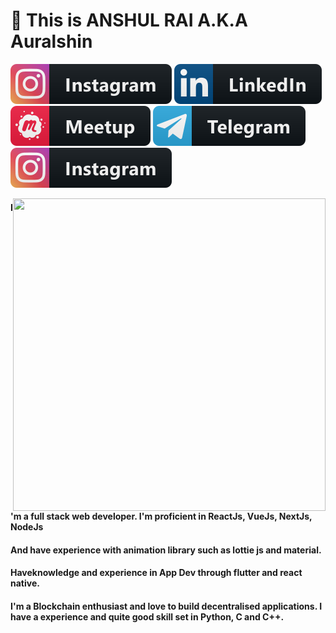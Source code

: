 # 👋 This is ANSHUL RAI  A.K.A Auralshin 

<a href="https://instagram.com/a.u.r.a.l.s.h.i.n"><img src="./assets/instagram.svg" ></a>
<a href="https://www.linkedin.com/in/auralshin/"><img src="./assets/linkedin.svg" ></a>
<a href="https://www.meetup.com/members/292675928/"><img src="./assets/meetup.svg" ></a>
<a href="https://t.me/Auralshin"><img src="./assets/telegram.svg" ></a>
[<img src="./assets/instagram.svg" >](https://instagram.com/a.u.r.a.l.s.h.i.n)



<div class="hello">
  <div class="inner" ><img src="assets\animation_500_kckasloz.gif" align="right" height="500" width="500" padding-top:"20"></div>
</div>

#### I'm a full stack web developer. I'm proficient in ReactJs, VueJs, NextJs, NodeJs 
#### And have experience with animation library such as lottie js and material.
#### Haveknowledge and experience in App Dev through flutter and react native.
#### I'm a Blockchain enthusiast and love to build decentralised applications. I have a experience and quite good skill set in Python, C and C++.  

